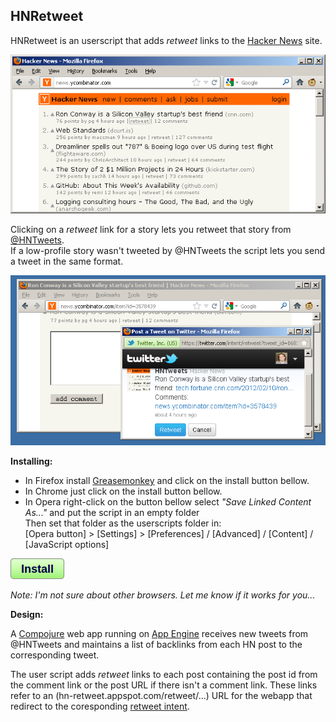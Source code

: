 HNRetweet
---------

HNRetweet is an userscript that adds *retweet* links to the [Hacker News][1] site.

![Screenshot 1](https://github.com/ajasmin/HNRetweet/raw/master/media/hn1.png)

Clicking on a *retweet* link for a story lets you retweet that story from [@HNTweets][2].  
If a low-profile story wasn't tweeted by @HNTweets the script lets you send a tweet in the same format.

![Screenshot 2](https://github.com/ajasmin/HNRetweet/raw/master/media/hn3.png)

**Installing:**

- In Firefox install [Greasemonkey][3] and click on the install button bellow.
- In Chrome just click on the install button bellow.
- In Opera right-click on the button bellow select *"Save Linked Content As..."* and put the script in an empty folder  
Then set that folder as the userscripts folder in:  
[Opera button] > [Settings] > [Preferences] / [Advanced] / [Content] / [JavaScript options]

[
![Install](https://github.com/ajasmin/HNRetweet/raw/master/media/install.png)
][4]

*Note: I'm not sure about other browsers. Let me know if it works for you...*

**Design:**

A [Compojure][5] web app running on [App Engine][6] receives new tweets from @HNTweets and maintains a list of backlinks from each HN post to the corresponding tweet.

The user script adds *retweet* links to each post containing the post id from the comment link or the post URL if there isn't a comment link. These links refer to an (hn-retweet.appspot.com/retweet/...) URL for the webapp that redirect to the coresponding [retweet intent][7].


  [1]: http://news.ycombinator.com
  [2]: https://twitter.com/HNTweets
  [3]: https://addons.mozilla.org/en-US/firefox/addon/greasemonkey/
  [4]: http://userscripts.org/scripts/source/125382.user.js
  [5]: https://github.com/weavejester/compojure
  [6]: http://code.google.com/appengine/
  [7]: https://dev.twitter.com/docs/intents#retweet-intent